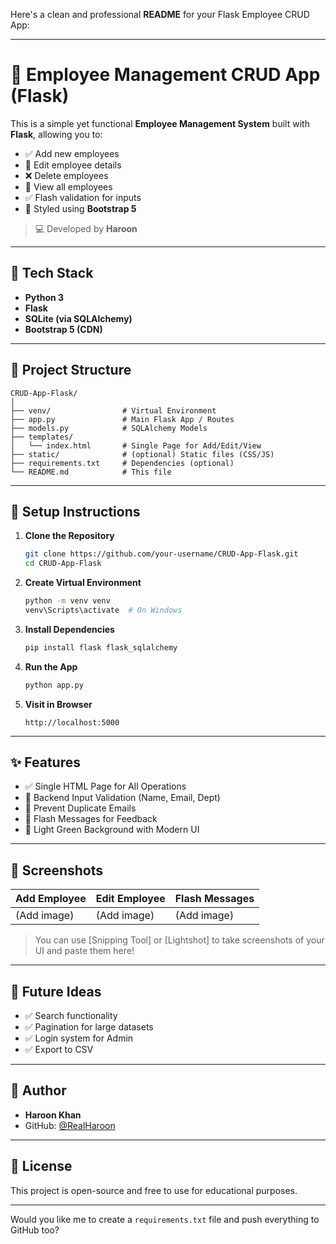 Here's a clean and professional **README** for your Flask Employee CRUD App:

---

# 🚀 Employee Management CRUD App (Flask)

This is a simple yet functional **Employee Management System** built with **Flask**, allowing you to:

* ✅ Add new employees
* 📝 Edit employee details
* ❌ Delete employees
* 👀 View all employees
* ✅ Flash validation for inputs
* 🎨 Styled using **Bootstrap 5**

> 💻 Developed by **Haroon**

---

## 🧠 Tech Stack

* **Python 3**
* **Flask**
* **SQLite (via SQLAlchemy)**
* **Bootstrap 5 (CDN)**

---

## 📁 Project Structure

```
CRUD-App-Flask/
│
├── venv/                # Virtual Environment
├── app.py               # Main Flask App / Routes
├── models.py            # SQLAlchemy Models
├── templates/
│   └── index.html       # Single Page for Add/Edit/View
├── static/              # (optional) Static files (CSS/JS)
├── requirements.txt     # Dependencies (optional)
└── README.md            # This file
```

---

## 🔧 Setup Instructions

1. **Clone the Repository**

   ```bash
   git clone https://github.com/your-username/CRUD-App-Flask.git
   cd CRUD-App-Flask
   ```

2. **Create Virtual Environment**

   ```bash
   python -m venv venv
   venv\Scripts\activate  # On Windows
   ```

3. **Install Dependencies**

   ```bash
   pip install flask flask_sqlalchemy
   ```

4. **Run the App**

   ```bash
   python app.py
   ```

5. **Visit in Browser**

   ```
   http://localhost:5000
   ```

---

## ✨ Features

* ✅ Single HTML Page for All Operations
* 🔐 Backend Input Validation (Name, Email, Dept)
* 🚫 Prevent Duplicate Emails
* 🔔 Flash Messages for Feedback
* 🎨 Light Green Background with Modern UI

---

## 📸 Screenshots

| Add Employee | Edit Employee | Flash Messages |
| ------------ | ------------- | -------------- |
| (Add image)  | (Add image)   | (Add image)    |

> You can use \[Snipping Tool] or \[Lightshot] to take screenshots of your UI and paste them here!

---

## 📌 Future Ideas

* ✅ Search functionality
* ✅ Pagination for large datasets
* ✅ Login system for Admin
* ✅ Export to CSV

---

## 👤 Author

* **Haroon Khan**
* GitHub: [@RealHaroon](https://github.com/RealHaroon)

---

## 📃 License

This project is open-source and free to use for educational purposes.

---

Would you like me to create a `requirements.txt` file and push everything to GitHub too?
